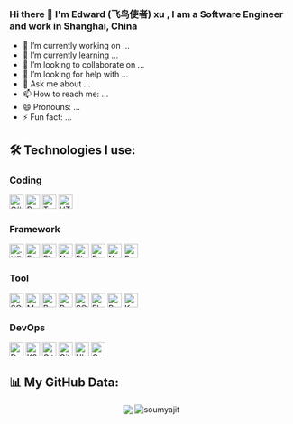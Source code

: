 ### Hi there 👋 I'm Edward (飞鸟使者) xu , I am a Software Engineer and work in Shanghai, China

- 🔭 I’m currently working on ...
- 🌱 I’m currently learning ...
- 👯 I’m looking to collaborate on ...
- 🤔 I’m looking for help with ...
- 💬 Ask me about ...
- 📫 How to reach me: ...
- 😄 Pronouns: ...
- ⚡ Fun fact: ...

## 🛠️ Technologies I use:

### Coding
<p>
  <img alt="C#" src="https://img.shields.io/badge/c%23-%23239120.svg?style=for-the-badge&logo=csharp&logoColor=white" height="25px" />
  <img alt="Python" src="https://img.shields.io/badge/python-3670A0?style=for-the-badge&logo=python&logoColor=ffdd54" height="25px"/>
  <img alt="Typescript" src="https://img.shields.io/badge/typescript-%23007ACC.svg?style=for-the-badge&logo=typescript&logoColor=white" height="25px" />
  <img alt="HTML" src="https://img.shields.io/badge/html5-%23E34F26.svg?style=for-the-badge&logo=html5&logoColor=white" height="25px" />
</p>

### Framework
<p>
  <img alt=".NET" src="https://img.shields.io/badge/.NET-5C2D91?style=for-the-badge&logo=.net&logoColor=white" height="25px"/>
  <img alt="FastAPI" src="https://img.shields.io/badge/FastAPI-005571?style=for-the-badge&logo=fastapi" height="25px"/>
  <img alt="Flask" src="https://img.shields.io/badge/flask-%23000.svg?style=for-the-badge&logo=flask&logoColor=white" height="25px" />
  <img alt="Nextjs" src="https://img.shields.io/badge/Next-black?style=for-the-badge&logo=next.js&logoColor=white" height="25px" />
  <img alt="Electron" src="https://img.shields.io/badge/Electron-191970?style=for-the-badge&logo=Electron&logoColor=white" height="25px"/>
  <img alt="PyTorch" src="https://img.shields.io/badge/PyTorch-%23EE4C2C.svg?style=for-the-badge&logo=PyTorch&logoColor=white" height="25px" />
  <img alt="NumPy" src="https://img.shields.io/badge/numpy-%23013243.svg?style=for-the-badge&logo=numpy&logoColor=white" height="25px" />
  <img alt="Pandas" src="https://img.shields.io/badge/pandas-%23150458.svg?style=for-the-badge&logo=pandas&logoColor=white" height="25px" />
</p>

### Tool
<p>  
  <img alt="SQL Server" src="https://img.shields.io/badge/Microsoft%20SQL%20Server-CC2927?style=for-the-badge&logo=microsoft%20sql%20server&logoColor=white" height="25px" />
  <img alt="Mysql" src="https://img.shields.io/badge/mysql-4479A1.svg?style=for-the-badge&logo=mysql&logoColor=white" height="25px"/>
  <img alt="Redis" src="https://img.shields.io/badge/redis-%23DD0031.svg?style=for-the-badge&logo=redis&logoColor=white" height="25px"/>
  <img alt="Postgres" src="https://img.shields.io/badge/postgres-%23316192.svg?style=for-the-badge&logo=postgresql&logoColor=white" height="25px"/>
  <img alt="SQLite" src="https://img.shields.io/badge/sqlite-%2307405e.svg?style=for-the-badge&logo=sqlite&logoColor=white" height="25px"/>
  <img alt="Elasticsearch" src="https://img.shields.io/badge/elasticsearch-%230377CC.svg?style=for-the-badge&logo=elasticsearch&logoColor=white" height="25px" />
  <img alt="RabbitMQ" src="https://img.shields.io/badge/Rabbitmq-FF6600?style=for-the-badge&logo=rabbitmq&logoColor=white" height="25px" />
  <img alt="Kafka" src="https://img.shields.io/badge/Apache%20Kafka-000?style=for-the-badge&logo=apachekafka" height="25px" />
</p>

### DevOps
<p>
  <img alt="Docker" src="https://img.shields.io/badge/docker-%230db7ed.svg?style=for-the-badge&logo=docker&logoColor=white" height="25px" />
  <img alt="K8s" src="https://img.shields.io/badge/kubernetes-%23326ce5.svg?style=for-the-badge&logo=kubernetes&logoColor=white" height="25px" />
  <img alt="GitLab" src="https://img.shields.io/badge/gitlab-%23181717.svg?style=for-the-badge&logo=gitlab&logoColor=white" height="25px" />
  <img alt="GitHub" src="https://img.shields.io/badge/github-%23121011.svg?style=for-the-badge&logo=github&logoColor=white" height="25px" />
  <img alt="Ubuntu" src="https://img.shields.io/badge/Ubuntu-E95420?style=for-the-badge&logo=ubuntu&logoColor=white" height="25px" />
  <img alt="CentOS" src="https://img.shields.io/badge/cent%20os-002260?style=for-the-badge&logo=centos&logoColor=F0F0F0" height="25px" />
</p>


## 📊 My GitHub Data:

<div align="center">
  <img align="center" src="https://github-readme-stats.anuraghazra1.vercel.app/api?username=feiniaoshizhe&show_icons=true" />
  <img align="center" src="https://github-readme-streak-stats.herokuapp.com/?user=feiniaoshizhe&" alt="soumyajit" />
</div>
